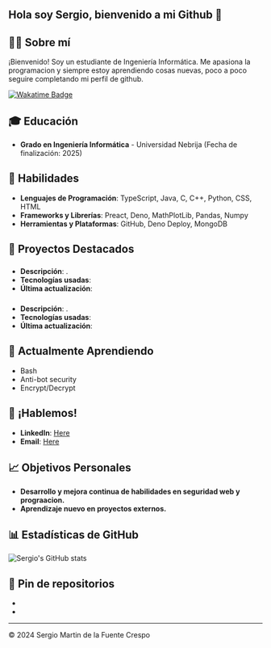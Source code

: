 ## Hola soy Sergio, bienvenido a mi Github 👋

## 👨‍💻 Sobre mí

¡Bienvenido! Soy un estudiante de Ingeniería Informática. Me apasiona la programacion y siempre estoy aprendiendo cosas nuevas, poco a poco seguire completando mi perfil de github.


<a href="https://wakatime.com/@sergioom9"> <img src="https://wakatime.com/badge/user/89bc199f-a6e2-4a7a-96fb-a9b8860eda0f.svg" alt="Wakatime Badge" > </a>


## 🎓 Educación

- **Grado en Ingeniería Informática** - Universidad Nebrija (Fecha de finalización: 2025)

## 🚀 Habilidades

- **Lenguajes de Programación**: TypeScript, Java, C, C++, Python, CSS, HTML
- **Frameworks y Librerías**: Preact, Deno, MathPlotLib, Pandas, Numpy
- **Herramientas y Plataformas**: GitHub, Deno Deploy, MongoDB

## 🧩 Proyectos Destacados

### []()
- **Descripción**: .
- **Tecnologías usadas**: 
- **Última actualización**: 

### []()
- **Descripción**: .
- **Tecnologías usadas**: 
- **Última actualización**: 

## 🌱 Actualmente Aprendiendo

- Bash
- Anti-bot security
- Encrypt/Decrypt

## 💬 ¡Hablemos!

- **LinkedIn**: [Here](https://www.linkedin.com/in/sergio-martin-de-la-fuente/)
- **Email**: [Here](mailto:sseergiioo9@gmail.com)

## 📈 Objetivos Personales

- **Desarrollo y mejora continua de habilidades en seguridad web y prograacion.**
- **Aprendizaje nuevo en proyectos externos.**

## 📊 Estadísticas de GitHub

![Sergio's GitHub stats](https://github-readme-stats.vercel.app/api?username=sergioom9&show_icons=true&theme=radical)

## 📌 Pin de repositorios

- []()
- []()

---

© 2024 Sergio Martin de la Fuente Crespo

